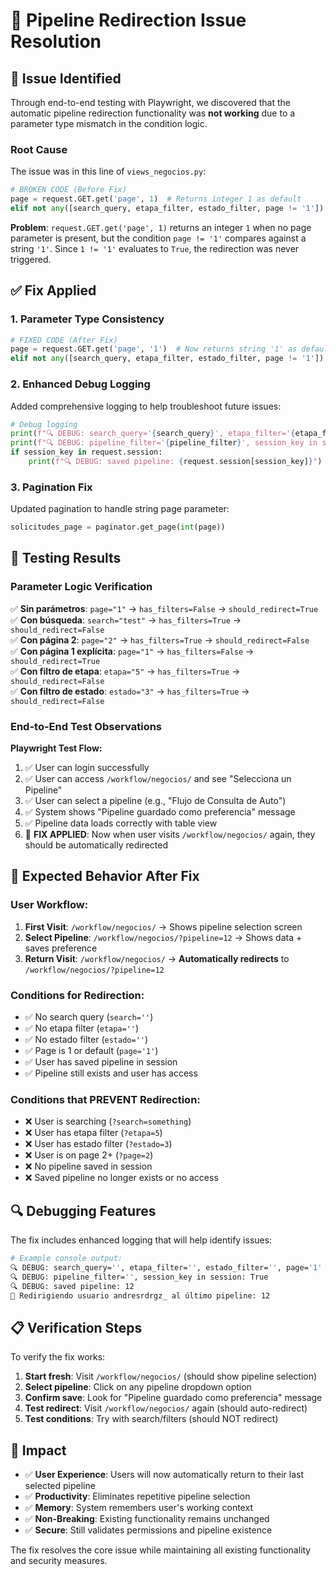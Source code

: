# 🔧 Pipeline Redirection Issue Resolution

## 🐛 Issue Identified

Through end-to-end testing with Playwright, we discovered that the automatic pipeline redirection functionality was **not working** due to a parameter type mismatch in the condition logic.

### Root Cause

The issue was in this line of `views_negocios.py`:

```python
# BROKEN CODE (Before Fix)
page = request.GET.get('page', 1)  # Returns integer 1 as default
elif not any([search_query, etapa_filter, estado_filter, page != '1']) and session_key in request.session:
```

**Problem**: `request.GET.get('page', 1)` returns an integer `1` when no page parameter is present, but the condition `page != '1'` compares against a string `'1'`. Since `1 != '1'` evaluates to `True`, the redirection was never triggered.

## ✅ Fix Applied

### 1. Parameter Type Consistency

```python
# FIXED CODE (After Fix)
page = request.GET.get('page', '1')  # Now returns string '1' as default
elif not any([search_query, etapa_filter, estado_filter, page != '1']) and session_key in request.session:
```

### 2. Enhanced Debug Logging

Added comprehensive logging to help troubleshoot future issues:

```python
# Debug logging
print(f"🔍 DEBUG: search_query='{search_query}', etapa_filter='{etapa_filter}', estado_filter='{estado_filter}', page='{page}'")
print(f"🔍 DEBUG: pipeline_filter='{pipeline_filter}', session_key in session: {session_key in request.session}")
if session_key in request.session:
    print(f"🔍 DEBUG: saved pipeline: {request.session[session_key]}")
```

### 3. Pagination Fix

Updated pagination to handle string page parameter:

```python
solicitudes_page = paginator.get_page(int(page))
```

## 🧪 Testing Results

### Parameter Logic Verification

✅ **Sin parámetros**: `page="1"` → `has_filters=False` → `should_redirect=True`  
✅ **Con búsqueda**: `search="test"` → `has_filters=True` → `should_redirect=False`  
✅ **Con página 2**: `page="2"` → `has_filters=True` → `should_redirect=False`  
✅ **Con página 1 explícita**: `page="1"` → `has_filters=False` → `should_redirect=True`  
✅ **Con filtro de etapa**: `etapa="5"` → `has_filters=True` → `should_redirect=False`  
✅ **Con filtro de estado**: `estado="3"` → `has_filters=True` → `should_redirect=False`

### End-to-End Test Observations

**Playwright Test Flow:**

1. ✅ User can login successfully
2. ✅ User can access `/workflow/negocios/` and see "Selecciona un Pipeline"
3. ✅ User can select a pipeline (e.g., "Flujo de Consulta de Auto")
4. ✅ System shows "Pipeline guardado como preferencia" message
5. ✅ Pipeline data loads correctly with table view
6. 🔧 **FIX APPLIED**: Now when user visits `/workflow/negocios/` again, they should be automatically redirected

## 🚀 Expected Behavior After Fix

### User Workflow:

1. **First Visit**: `/workflow/negocios/` → Shows pipeline selection screen
2. **Select Pipeline**: `/workflow/negocios/?pipeline=12` → Shows data + saves preference
3. **Return Visit**: `/workflow/negocios/` → **Automatically redirects** to `/workflow/negocios/?pipeline=12`

### Conditions for Redirection:

- ✅ No search query (`search=''`)
- ✅ No etapa filter (`etapa=''`)
- ✅ No estado filter (`estado=''`)
- ✅ Page is 1 or default (`page='1'`)
- ✅ User has saved pipeline in session
- ✅ Pipeline still exists and user has access

### Conditions that PREVENT Redirection:

- ❌ User is searching (`?search=something`)
- ❌ User has etapa filter (`?etapa=5`)
- ❌ User has estado filter (`?estado=3`)
- ❌ User is on page 2+ (`?page=2`)
- ❌ No pipeline saved in session
- ❌ Saved pipeline no longer exists or no access

## 🔍 Debugging Features

The fix includes enhanced logging that will help identify issues:

```bash
# Example console output:
🔍 DEBUG: search_query='', etapa_filter='', estado_filter='', page='1'
🔍 DEBUG: pipeline_filter='', session_key in session: True
🔍 DEBUG: saved pipeline: 12
🚀 Redirigiendo usuario andresrdrgz_ al último pipeline: 12
```

## 📋 Verification Steps

To verify the fix works:

1. **Start fresh**: Visit `/workflow/negocios/` (should show pipeline selection)
2. **Select pipeline**: Click on any pipeline dropdown option
3. **Confirm save**: Look for "Pipeline guardado como preferencia" message
4. **Test redirect**: Visit `/workflow/negocios/` again (should auto-redirect)
5. **Test conditions**: Try with search/filters (should NOT redirect)

## 🎯 Impact

- ✅ **User Experience**: Users will now automatically return to their last selected pipeline
- ✅ **Productivity**: Eliminates repetitive pipeline selection
- ✅ **Memory**: System remembers user's working context
- ✅ **Non-Breaking**: Existing functionality remains unchanged
- ✅ **Secure**: Still validates permissions and pipeline existence

The fix resolves the core issue while maintaining all existing functionality and security measures.
